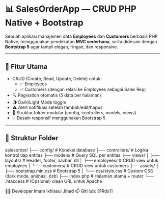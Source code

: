 # 📊 SalesOrderApp — CRUD PHP Native + Bootstrap

Sebuah aplikasi manajemen data **Employees** dan **Customers** berbasis PHP Native, menggunakan pendekatan **MVC sederhana**, serta didesain dengan **Bootstrap 5** agar tampil elegan, ringan, dan responsive.

---

## 🚀 Fitur Utama

- CRUD (Create, Read, Update, Delete) untuk:
  - ✅ Employees
  - ✅ Customers (dengan relasi ke Employees sebagai Sales Rep)
- 🔍 Pagination otomatis (5 data per halaman)
- 🌗 Dark/Light Mode toggle
- ⚠️ Alert notifikasi setelah tambah/edit/hapus
- 🧱 Struktur folder modular (config, controllers, models, views)
- 💡 Desain responsif menggunakan Bootstrap 5

---

## 📁 Struktur Folder

salesorder/
├── config/ # Koneksi database
├── controllers/ # Logika kontrol tiap entitas
├── models/ # Query SQL per entitas
├── views/
│ ├── layouts/ # Header, footer, navbar, dll
│ ├── employees/ # CRUD view untuk employees
│ └── customers/ # CRUD view untuk customers
├── assets/
│ ├── bootstrap.min.css # Bootstrap 5
│ └── css/style.css # Custom CSS (dark mode, animasi, dsb)
├── index.php # Halaman utama + router
└── .htaccess # (Opsional) clean URL untuk Apache

👨‍💻 Developer
Imam Ikhlasul Jihad
📫 GitHub: @Rdx11
